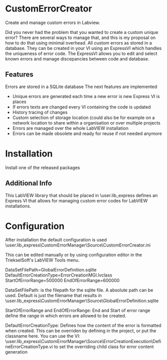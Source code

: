 # CustomErrorCreator
Create and manage custom errors in Labview.

Did you never had the problem that you wanted to create a custom unique error? There are several ways to manage that, and this is my proposal on how to do that using minimal overhead.
All custom errors as stored in a database. They can be created in your VI using an ExpressVI which handles the uniqueness of error code. The ExpressVI allows you to edit and select known errors and manage discepancies between code and database.

## Features
Errors are stored in a SQLite database
The next features are implemented
  
  - Unique errors are generated each time a new error is new Express VI is places
  - If errors texts are changed every VI containing the code is updated
  - History tracing of changes
  - Custom selection of storage location (could also be for example on a network location to share within a organisation or over multiple projects
  - Errors are managed over the whole LabVIEW installation
  - Errors can be made obsolete and ready for reuse if not needed anymore

# Installation
Install one of the released packages

## Additional Info
This LabVIEW library that should be placed in <LabVIEW folder>\user.lib\_express defines an Express VI that allows for managing custom error codes for LabVIEW installations.

  
# Configuration
After installation the default configuration is used
<LabVIEW folder>\user.lib\_express\CustomErrorManager\Source\CustomErrorCreator.ini

This can be edited manually or by using configuration editor in the TriekselSoft's LabVIEW Tools menu.
  
DataSetFilePath=GlobalErrorDefinition.sqlite
DefaultErrorCreationType=ErrorCreationMGI.lvclass
StartOfErrorRange=500000
EndOfErrorRange=600000

DataSetFilePath: is the filepath for the sqlite file. A absolute path can be used. Default is just the filename that results in <LabVIEW folder>\user.lib\_express\CustomErrorManager\Source\GlobalErrorDefinition.sqlite

StartOfErrorRange and EndOfErrorRange: End and Start of error range define the range in which errors are allowed to be created.

DefaultErrorCreationType: Defines how the content of the error is formatted when created. This can be overriden by defining in the project, or put the classname here. You can use the VI: <LabVIEW folder>\user.lib\_express\CustomErrorManager\Source\ErrorCreationExecution\DefineErrorCreationType.vi to set the overriding child class for error content generation
